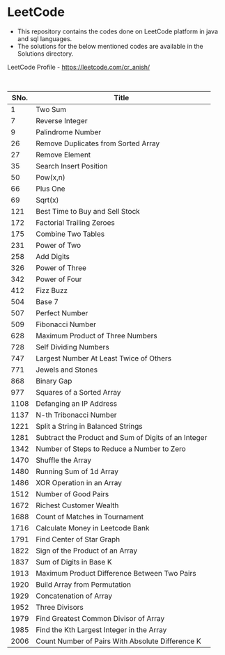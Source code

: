 # LeetCode

- This repository contains the codes done on LeetCode platform in java and sql languages.
- The solutions for the below mentioned codes are available in the Solutions directory.

LeetCode Profile - https://leetcode.com/cr_anish/

<br>

| SNo. | Title |
| ----- | ----- |
| 1 | Two Sum |
| 7 | Reverse Integer |
| 9 | Palindrome Number |
| 26 | Remove Duplicates from Sorted Array |
| 27 | Remove Element |
| 35 | Search Insert Position |
| 50 | Pow(x,n) |
| 66 | Plus One |
| 69 | Sqrt(x) |
| 121 | Best Time to Buy and Sell Stock |
| 172 | Factorial Trailing Zeroes |
| 175 | Combine Two Tables |
| 231 | Power of Two |
| 258 | Add Digits |
| 326 | Power of Three |
| 342 | Power of Four |
| 412 | Fizz Buzz |
| 504 | Base 7 |
| 507 | Perfect Number |
| 509 | Fibonacci Number |
| 628 | Maximum Product of Three Numbers |
| 728	| Self Dividing Numbers |
| 747 | Largest Number At Least Twice of Others |
| 771 | Jewels and Stones |
| 868 | Binary Gap |
| 977 | Squares of a Sorted Array |
| 1108 | Defanging an IP Address |
| 1137 | N-th Tribonacci Number |
| 1221 | Split a String in Balanced Strings |
| 1281 | Subtract the Product and Sum of Digits of an Integer|
| 1342 | Number of Steps to Reduce a Number to Zero |
| 1470 | Shuffle the Array |
| 1480 | Running Sum of 1d Array |
| 1486 | XOR Operation in an Array |
| 1512 | Number of Good Pairs |
| 1672 | Richest Customer Wealth |
| 1688 | Count of Matches in Tournament |
| 1716 | Calculate Money in Leetcode Bank |
| 1791 | Find Center of Star Graph |
| 1822 | Sign of the Product of an Array |
| 1837 | Sum of Digits in Base K |
| 1913 | Maximum Product Difference Between Two Pairs |
| 1920 | Build Array from Permutation |
| 1929 | Concatenation of Array |
| 1952 | Three Divisors |
| 1979 | Find Greatest Common Divisor of Array |
| 1985 | Find the Kth Largest Integer in the Array |
| 2006 | Count Number of Pairs With Absolute Difference K |
